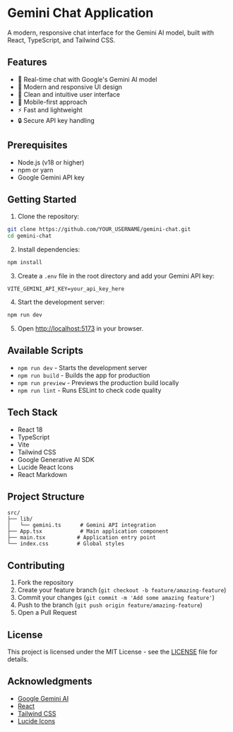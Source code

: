 # Gemini Chat Application

A modern, responsive chat interface for the Gemini AI model, built with React, TypeScript, and Tailwind CSS.

## Features

- 🤖 Real-time chat with Google's Gemini AI model
- 💅 Modern and responsive UI design
- 🎨 Clean and intuitive user interface
- 📱 Mobile-first approach
- ⚡ Fast and lightweight
- 🔒 Secure API key handling

## Prerequisites

- Node.js (v18 or higher)
- npm or yarn
- Google Gemini API key

## Getting Started

1. Clone the repository:
```bash
git clone https://github.com/YOUR_USERNAME/gemini-chat.git
cd gemini-chat
```

2. Install dependencies:
```bash
npm install
```

3. Create a `.env` file in the root directory and add your Gemini API key:
```env
VITE_GEMINI_API_KEY=your_api_key_here
```

4. Start the development server:
```bash
npm run dev
```

5. Open [http://localhost:5173](http://localhost:5173) in your browser.

## Available Scripts

- `npm run dev` - Starts the development server
- `npm run build` - Builds the app for production
- `npm run preview` - Previews the production build locally
- `npm run lint` - Runs ESLint to check code quality

## Tech Stack

- React 18
- TypeScript
- Vite
- Tailwind CSS
- Google Generative AI SDK
- Lucide React Icons
- React Markdown

## Project Structure

```
src/
├── lib/
│   └── gemini.ts      # Gemini API integration
├── App.tsx            # Main application component
├── main.tsx          # Application entry point
└── index.css         # Global styles
```

## Contributing

1. Fork the repository
2. Create your feature branch (`git checkout -b feature/amazing-feature`)
3. Commit your changes (`git commit -m 'Add some amazing feature'`)
4. Push to the branch (`git push origin feature/amazing-feature`)
5. Open a Pull Request

## License

This project is licensed under the MIT License - see the [LICENSE](LICENSE) file for details.

## Acknowledgments

- [Google Gemini AI](https://deepmind.google/technologies/gemini/)
- [React](https://reactjs.org/)
- [Tailwind CSS](https://tailwindcss.com/)
- [Lucide Icons](https://lucide.dev/)